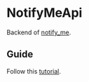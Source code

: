 # NotifyMeApi

Backend of [notify_me](https://github.com/bizboxjgamboa/notify_me).

## Guide

Follow this [tutorial](https://learn.microsoft.com/en-us/azure/developer/mobile-apps/notification-hubs-backend-service-flutter#create-an-aspnet-core-web-api-backend-application).


